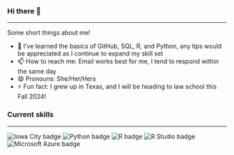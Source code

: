 ### Hi there 👋

---  

Some short things about me!

- 🌱 I’ve learned the basics of GitHub, SQL, R, and Python, any tips would be appreciated as I continue to expand my skill set
- 📫 How to reach me: Email works best for me, I tend to respond within the same day
- 😄 Pronouns: She/Her/Hers
- ⚡ Fun fact: I grew up in Texas, and I will be heading to law school this Fall 2024!

### Current skills
---  
  ![Iowa City badge](https://img.shields.io/static/v1?message=IA&logo=google-maps&labelColor=ffcd00&color=000000&logoColor=black&label=Iowa%20City&style=for-the-badge)  ![Python badge](https://img.shields.io/static/v1?message=python&logo=python&labelColor=5c5c5c&color=3776AB&logoColor=white&label=%20&style=for-the-badge) ![R badge](https://img.shields.io/static/v1?message=R%20programming&logo=R&logoColor=3776AB&label&style=for-the-badge&color=eee) ![R Studio badge](https://img.shields.io/static/v1?message=R%20Studio&logo=RStudio&labelColor=75AADB&color=75AADB&logoColor=white&label=%20&style=for-the-badge) ![Microsoft Azure badge](https://img.shields.io/static/v1?message=Azure&logo=Microsoft%20Azure&labelColor=0078D4&color=0078D4&logoColor=white&label=%20&style=for-the-badge)
